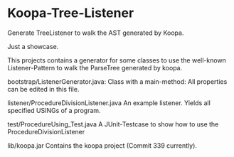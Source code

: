 # Koopa-Tree-Listener
Generate TreeListener to walk the AST generated by Koopa.

Just a showcase.

This projects contains a generator for some classes to use the well-known Listener-Pattern to walk the ParseTree generated by koopa.

bootstrap/ListenerGenerator.java:
Class with a main-method: All properties can be edited in this file.

listener/ProcedureDivisionListener.java
An example listener. Yields all specified USINGs of a program.

test/ProcedureUsing_Test.java
A JUnit-Testcase to show how to use the ProcedureDivisionListener

lib/koopa.jar
Contains the koopa project (Commit 339 currently).
